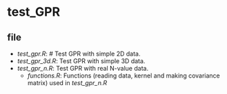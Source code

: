 # test_GPR

## file 
+ *test_gpr.R*: # Test GPR with simple 2D data.
+ *test_gpr_3d.R*: Test GPR with simple 3D data.
+ *test_gpr_n.R*: Test GPR with real N-value data.
  + *functions.R*: Functions (reading data, kernel and making covariance matrix) used in *test_gpr_n.R* 
